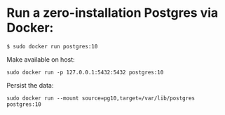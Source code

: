 # Run a zero-installation Postgres via Docker:

```shell
$ sudo docker run postgres:10
```

Make available on host:

```shell
sudo docker run -p 127.0.0.1:5432:5432 postgres:10
```

Persist the data:

```shell
sudo docker run --mount source=pg10,target=/var/lib/postgres postgres:10
```

